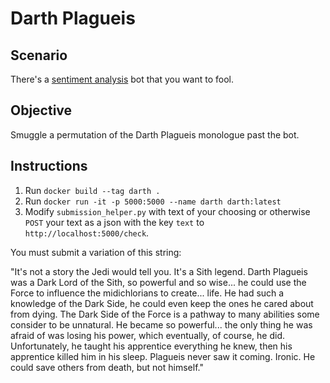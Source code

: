 # Darth Plagueis

## Scenario
There's a [sentiment analysis](https://en.wikipedia.org/wiki/Sentiment_analysis) bot that you want to fool.

## Objective
Smuggle a permutation of the Darth Plagueis monologue past the bot.

## Instructions
1. Run `docker build --tag darth .`
2. Run `docker run -it -p 5000:5000 --name darth darth:latest`
3. Modify `submission_helper.py` with text of your choosing or otherwise `POST` your text as a json with the key `text` to `http://localhost:5000/check`.

You must submit a variation of this string:

"It's not a story the Jedi would tell you. It's a Sith legend. Darth Plagueis was a Dark Lord of the Sith, so powerful and so wise... he could use the Force to influence the midichlorians to create... life. He had such a knowledge of the Dark Side, he could even keep the ones he cared about from dying. The Dark Side of the Force is a pathway to many abilities some consider to be unnatural. He became so powerful... the only thing he was afraid of was losing his power, which eventually, of course, he did. Unfortunately, he taught his apprentice everything he knew, then his apprentice killed him in his sleep. Plagueis never saw it coming. Ironic. He could save others from death, but not himself."
